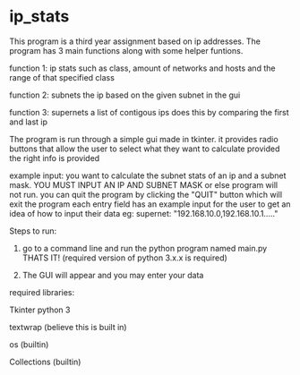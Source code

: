 # ip_stats

This program is a third year assignment based on ip addresses.
The program has 3 main functions along with some helper funtions.

function 1: ip stats such as class, amount of networks and hosts and the range of that specified class

function 2: subnets the ip based on the given subnet in the gui

function 3: supernets a list of contigous ips does this by comparing the first and last ip

The program is run through a simple gui made in tkinter.
it provides radio buttons that allow the user to select what they want to calculate provided the right info is provided

example input:
you want to calculate the subnet stats of an ip and a subnet mask. YOU MUST INPUT AN IP AND SUBNET MASK or else program will not run.
you can quit the program by clicking the "QUIT" button which will exit the program
each entry field has an example input for the user to get an idea of how to input their data eg: supernet: "192.168.10.0,192.168.10.1....."

Steps to run:
1. go to a command line and run the python program named main.py THATS IT! (required version of python 3.x.x is required)

2. The GUI will appear and you may enter your data 



required libraries:

Tkinter python 3

textwrap (believe this is built in)

os (builtin)

Collections (builtin)


